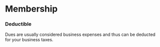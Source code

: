 # Membership

### Deductible

Dues are usually considered business expenses and thus can be deducted for your business taxes.
